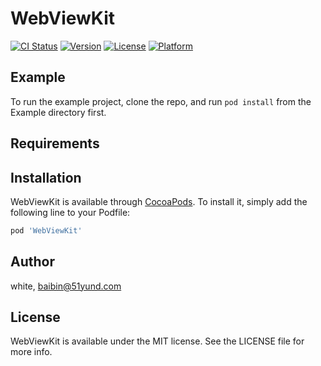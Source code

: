 # WebViewKit

[![CI Status](https://img.shields.io/travis/white/WebViewKit.svg?style=flat)](https://travis-ci.org/white/WebViewKit)
[![Version](https://img.shields.io/cocoapods/v/WebViewKit.svg?style=flat)](https://cocoapods.org/pods/WebViewKit)
[![License](https://img.shields.io/cocoapods/l/WebViewKit.svg?style=flat)](https://cocoapods.org/pods/WebViewKit)
[![Platform](https://img.shields.io/cocoapods/p/WebViewKit.svg?style=flat)](https://cocoapods.org/pods/WebViewKit)

## Example

To run the example project, clone the repo, and run `pod install` from the Example directory first.

## Requirements

## Installation

WebViewKit is available through [CocoaPods](https://cocoapods.org). To install
it, simply add the following line to your Podfile:

```ruby
pod 'WebViewKit'
```

## Author

white, baibin@51yund.com

## License

WebViewKit is available under the MIT license. See the LICENSE file for more info.

